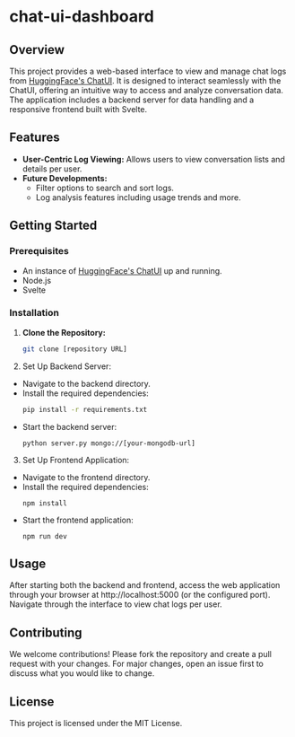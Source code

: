 # chat-ui-dashboard

## Overview
This project provides a web-based interface to view and manage chat logs from [HuggingFace's ChatUI](https://github.com/huggingface/chat-ui). It is designed to interact seamlessly with the ChatUI, offering an intuitive way to access and analyze conversation data. The application includes a backend server for data handling and a responsive frontend built with Svelte.

## Features
- **User-Centric Log Viewing:** Allows users to view conversation lists and details per user.
- **Future Developments:**
  - Filter options to search and sort logs.
  - Log analysis features including usage trends and more.

## Getting Started

### Prerequisites
- An instance of [HuggingFace's ChatUI](https://github.com/huggingface/chat-ui) up and running.
- Node.js
- Svelte

### Installation

1. **Clone the Repository:**
   ```bash
   git clone [repository URL]
   ```

2. Set Up Backend Server:
- Navigate to the backend directory.
- Install the required dependencies:
  ```bash
  pip install -r requirements.txt
  ```
- Start the backend server:
  ```
  python server.py mongo://[your-mongodb-url]
  ```

3. Set Up Frontend Application:
- Navigate to the frontend directory.
- Install the required dependencies:
  ```
  npm install
  ```
- Start the frontend application:
  ```
  npm run dev
  ```

## Usage
After starting both the backend and frontend, access the web application through your browser at http://localhost:5000 (or the configured port). Navigate through the interface to view chat logs per user.

## Contributing
We welcome contributions! Please fork the repository and create a pull request with your changes. For major changes, open an issue first to discuss what you would like to change.

## License
This project is licensed under the MIT License.

